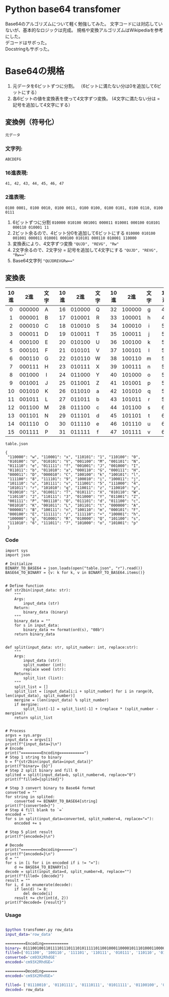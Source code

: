 # Python base64 transfomer

Base64のアルゴリズムについて軽く勉強してみた。
文字コードには対応していないが、基本的なロジックは完成。
規格や変換アルゴリズムはWikipediaを参考にした。  
デコードはサボった。  
Docstringもサボった。

# Base64の規格


1. 元データを6ビットずつに分割。
（6ビットに満たない分は0を追加して6ビットにする）
2. 各6ビットの値を変換表を使って4文字ずつ変換。
 (4文字に満たない分は = 記号を追加して4文字にする）
 
## 変換例（符号化）

`元データ`
### 文字列: 
`ABCDEFG`
### 16進表現: 
```41, 42, 43, 44, 45, 46, 47```
### 2進表現: 
```
0100 0001, 0100 0010, 0100 0011, 0100 0100, 0100 0101, 0100 0110, 0100 0111
```

1. 6ビットずつに分割
`010000 010100 001001 000011 010001 000100 010101 000110 010001 11`
2. 2ビット余るので、4ビット分0を追加して6ビットにする
`010000 010100 001001 000011 010001 000100 010101 000110 010001 110000`
3. 変換表により、4文字ずつ変換
`"QUJD", "REVG", "Rw"`
4. 2文字余るので、2文字分 = 記号を追加して4文字にする
`"QUJD", "REVG", "Rw=="`
5. Base64文字列
`"QUJDREVGRw=="`



## 変換表

|10進|2進|文字||10進|2進|文字||10進|2進|文字||10進|2進|文字|
|:-:|:-:|:-:|:-:|:-:|:-:|:-:|:-:|:-:|:-:|:-:|:-:|:-:|:-:|:-:|
|0|000000|A||16|010000|Q||32|100000|g||48|110000|w|
|1|000001|B||17|010001|R||33|100001|h||49|110001|x|
|2|000010|C||18|010010|S||34|100010|i||50|110010|y|
|3|000011|D||19|010011|T||35|100011|j||51|110011|z|
|4|000100|E||20|010100|U||36|100100|k||52|110100|0|
|5|000101|F||21|010101|V||37|100101|l||53|110101|1|
|6|000110|G||22|010110|W||38|100110|m||54|110110|2|
|7|000111|H||23|010111|X||39|100111|n||55|110111|3|
|8|001000|I||24|011000|Y||40|101000|o||56|111000|4|
|9|001001|J||25|011001|Z||41|101001|p||57|111001|5|
|10|001010|K||26|011010|a||42|101010|q||58|111010|6|
|11|001011|L||27|011011|b||43|101011|r||59|111011|7|
|12|001100|M||28|011100|c||44|101100|s||60|111100|8|
|13|001101|N||29|011101|d||45|101101|t||61|111101|9|
|14|001110|O||30|011110|e||46|101110|u||62|111110|+|
|15|001111|P||31|011111|f||47|101111|v||63|111111|/|



`table.json`
```json=
{
 "110000": "w", "110001": "x", "110101": "1", "110100": "0", 
 "010100": "U", "010101": "V", "001100": "M", "001101": "N",
 "011110": "e", "011111": "f", "001001": "J", "001000": "I",
 "011011": "b", "011010": "a", "000110": "G", "000111": "H",
 "000011": "D", "000010": "C", "100100": "k", "100101": "l",
 "111100": "8", "111101": "9", "100010": "i", "100011": "j",
 "101110": "u", "101111": "v", "111001": "5", "111000": "4", 
 "101011": "r", "101010": "q", "110011": "z", "110010": "y",
 "010010": "S", "010011": "T", "010111": "X", "010110": "W",
 "110110": "2", "110111": "3", "011000": "Y", "011001": "Z",
 "001111": "P", "001110": "O", "011101": "d", "011100": "c", 
 "001010": "K", "001011": "L", "101101": "t", "000000": "A",
 "000001": "B", "100111": "n", "100110": "m", "000101": "F",
 "000100": "E", "111111": "/", "111110": "+", "100001": "h", 
 "100000": "g", "010001": "R", "010000": "Q", "101100": "s", 
 "111010": "6", "111011": "7", "101000": "o", "101001": "p"
 }
```


### Code

```python=
import sys
import json

# Initialize
BINARY_TO_BASE64 = json.loads(open("table.json", "r").read())
BASE64_TO_BINARY = {v: k for k, v in BINARY_TO_BASE64.items()}


# Define function
def str2bin(input_data: str):
    """
    Args:
        input_data (str)
    Return:
        binary_data (binary)
    """
    binary_data = ""
    for s in input_data:
        binary_data += format(ord(s), "08b")
    return binary_data


def split(input_data: str, split_number: int, replace:str):
    """
    Args:
        input_data (str):
        split_number (int):
        replace woed (str):
    Returns:
        split_list (list):
    """
    split_list = []
    split_list = [input_data[i:i + split_number] for i in range(0, len(input_data), split_number)]
    mergine = (len(input_data) % split_number)
    if mergine:
        split_list[-1] = split_list[-1] + (replace * (split_number - mergine))
    return split_list


# Process
argvs = sys.argv
input_data = argvs[1]
print(f"{input_data=}\n")
# Encode
print("=========Encoding===========")
# Step 1 string to binary
b = f"{str2bin(input_data=input_data)}"
print(f"binary= {b}")
# Step 2 split binary and fill 0
splited = split(input_data=b, split_number=6, replace="0")
print(f"filled={splited}")

# Step 3 convert binary to Base64 format
converted = ""
for string in splited:
    converted += BINARY_TO_BASE64[string]
print(f"{converted=}")
# Step 4 fill blank to `=`
encoded = ""
for s in split(input_data=converted, split_number=4, replace="="):
    encoded += s

# Step 5 plint result
print(f"{encoded=}\n")

# Decode
print("=========Decoding======")
print(f"{encoded=}\n")
d = ""
for s in [i for i in encoded if i != "="]:
    d += BASE64_TO_BINARY[s]
decode = split(input_data=d, split_number=8, replace="")
print(f"filled= {decode}")
result = ""
for i, d in enumerate(decode):
    if len(d) != 8:
        del decode[i]
    result += chr(int(d, 2))
print(f"decoded= {result}")

```

### Usage

```bash

$python transfomer.py row_data
input_data='row_data'

=========Encoding===========
binary= 0111001001101111011101110101111101100100011000010111010001100001
filled=['011100', '100110', '111101', '110111', '010111', '110110', '010001', '100001', '011101', '000110', '000100']
converted='cm93X2RhdGE'
encoded='cm93X2RhdGE='

=========Decoding======
encoded='cm93X2RhdGE='

filled= ['01110010', '01101111', '01110111', '01011111', '01100100', '01100001', '01110100', '01100001', '00']
decoded= row_data


```

